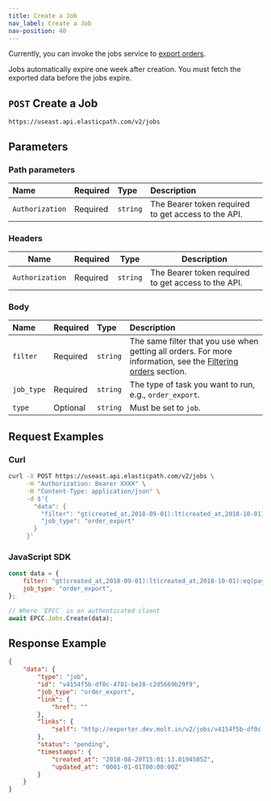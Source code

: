```yaml
---
title: Create a Job
nav_label: Create a Job
nav-position: 40
---
```


Currently, you can invoke the jobs service to [export orders](/docs/commerce-cloud/orders/orders-api/export-orders).

Jobs automatically expire one week after creation. You must fetch the exported data before the jobs expire.

## `POST` Create a Job

```http
https://useast.api.elasticpath.com/v2/jobs
```

## Parameters

### Path parameters

| Name            | Required | Type     | Description                          |
|:----------------|:---------|:---------|:-------------------------------------|
| `Authorization` | Required | `string` | The Bearer token required to get access to the API. |

### Headers

| Name            | Required | Type     | Description                                         |
| --------------- | -------- | -------- | --------------------------------------------------- |
| `Authorization` | Required | `string` | The Bearer token required to get access to the API. |

### Body

| Name       | Required | Type     | Description                               |
|:-----------|:---------|:---------|:------------------------------------------|
| `filter`   | Required | `string` | The same filter that you use when getting all orders. For more information, see the [Filtering orders](/docs/commerce-cloud/orders/orders-api/orders-api-overview#filtering) section. |
| `job_type` | Required | `string` | The type of task you want to run, e.g., `order_export`. |
| `type`     | Optional | `string` | Must be set to `job`.                     |

## Request Examples

### Curl

```bash
curl -X POST https://useast.api.elasticpath.com/v2/jobs \
     -H "Authorization: Bearer XXXX" \
     -H "Content-Type: application/json" \
     -d $'{
       "data": {
         "filter": "gt(created_at,2018-09-01):lt(created_at,2018-10-01):eq(payment,refunded)",
         "job_type": "order_export"
       }
     }'
```

### JavaScript SDK

```javascript
const data = {
    filter: "gt(created_at,2018-09-01):lt(created_at,2018-10-01):eq(payment,refunded)",
    job_type: "order_export",
};

// Where `EPCC` is an authenticated client
await EPCC.Jobs.Create(data);
```

## Response Example

```json
{
    "data": {
        "type": "job",
        "id": "v4154f5b-df0c-4781-be28-c2d5669b29f9",
        "job_type": "order_export",
        "link": {
            "href": ""
        },
        "links": {
            "self": "http://exporter.dev.molt.in/v2/jobs/v4154f5b-df0c-4781-be28-c2d5669b29f9"
        },
        "status": "pending",
        "timestamps": {
            "created_at": "2018-08-20T15:01:13.0194505Z",
            "updated_at": "0001-01-01T00:00:00Z"
        }
    }
}
```
